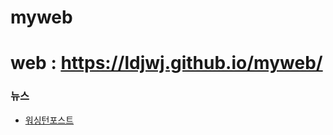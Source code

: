 # myweb

# web : https://ldjwj.github.io/myweb/

### 뉴스
 * [워싱턴포스트](https://www.washingtonpost.com/)
